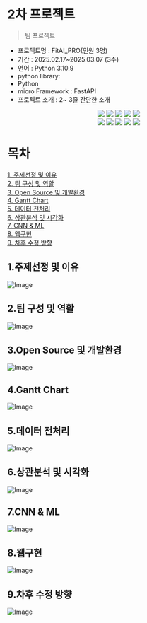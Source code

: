 # 2차 프로젝트
> 팀 프로젝트

- 프로젝트명 : FitAI_PRO(인원 3명)
- 기간 : 2025.02.17~2025.03.07 (3주)
- 언어 : Python 3.10.9
- python library:
- Python
- micro Framework : FastAPI
- 프로젝트 소개 : 2~ 3줄 간단한 소개

<div align=center>
  <img src="https://img.shields.io/badge/python-3670A0?style=for-the-badge&logo=python&logoColor=ffdd54">
  <img src="https://img.shields.io/badge/TensorFlow-%23FF6F00.svg?style=for-the-badge&logo=TensorFlow&logoColor=white">
  <img src="https://img.shields.io/badge/sklearn-55ff55?style=for-the-badge&logo=fastapi&logoColor=white">
  <img src="https://img.shields.io/badge/FastAPI-005571?style=for-the-badge&logo=fastapi">
  <img src="https://img.shields.io/badge/django-%23092E20.svg?style=for-the-badge&logo=django&logoColor=white">
</div>
<div align=center> 
  <img src="https://img.shields.io/badge/bootstrap-%238511FA.svg?style=for-the-badge&logo=bootstrap&logoColor=white">
  <img src="https://img.shields.io/badge/html5-%23E34F26.svg?style=for-the-badge&logo=html5&logoColor=white"> 
  <img src="https://img.shields.io/badge/css-1572B6?style=for-the-badge&logo=css3&logoColor=white"> 
  <img src="https://img.shields.io/badge/jquery-%230769AD.svg?style=for-the-badge&logo=jquery&logoColor=white">
  <img src="https://img.shields.io/badge/pycharm-143?style=for-the-badge&logo=pycharm&logoColor=black&color=black&labelColor=green">
</div>

# 목차
[1. 주제선정 및 이유]()<br>
[2. 팀 구성 및 역할]()<br>
[3. Open Source 및 개발환경]()<br>
[4. Gantt Chart]()<br>
[5. 데이터 전처리]()<br>
[6. 상관분석 및 시각화]()<br>
[7. CNN & ML]()<br>
[8. 웹구현]()<br>
[9. 차후 수정 방향]()<br>

## 1.주제선정 및 이유
![Image]()
## 2.팀 구성 및 역활
![Image]()
## 3.Open Source 및 개발환경
![Image]()
## 4.Gantt Chart
![Image]()
## 5.데이터 전처리
![Image]()
## 6.상관분석 및 시각화
![Image]()
## 7.CNN & ML
![Image]()
## 8.웹구현
![Image]()
## 9.차후 수정 방향
![Image]()
